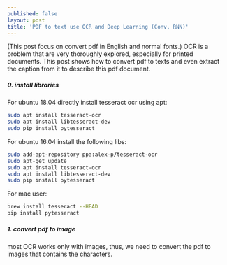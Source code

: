 ```yaml
---
published: false
layout: post
title: 'PDF to text use OCR and Deep Learning (Conv, RNN)'
---
```

(This post focus on convert pdf in English and normal fonts.)
OCR is a problem that are very thoroughly explored, especially for printed documents. This post shows how to convert pdf to texts and even extract the caption from it to describe this pdf document.

##### 0. install libraries
For ubuntu 18.04 directly install tesseract ocr using apt:
```sh
sudo apt install tesseract-ocr
sudo apt install libtesseract-dev
sudo pip install pytesseract
```

For ubuntu 16.04 install the following libs:

```sh
sudo add-apt-repository ppa:alex-p/tesseract-ocr
sudo apt-get update
sudo apt install tesseract-ocr
sudo apt install libtesseract-dev
sudo pip install pytesseract
```

For mac user:

```sh
brew install tesseract --HEAD
pip install pytesseract
```

##### 1. convert pdf to image
most OCR works only with images, thus, we need to convert the pdf to images that contains the characters.